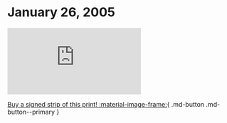 # January 26, 2005

![](https://www.achewood.com/comic.php?date=01262005)

[Buy a signed strip of this print! :material-image-frame:](https://achewood-holiday-pop-up.myshopify.com/products/strip#01262005){ .md-button .md-button--primary }
